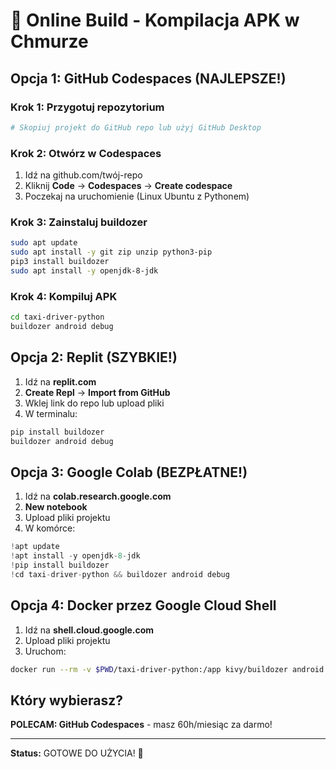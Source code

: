# 🚕 Online Build - Kompilacja APK w Chmurze

## Opcja 1: GitHub Codespaces (NAJLEPSZE!)

### Krok 1: Przygotuj repozytorium
```bash
# Skopiuj projekt do GitHub repo lub użyj GitHub Desktop
```

### Krok 2: Otwórz w Codespaces
1. Idź na github.com/twój-repo
2. Kliknij **Code** → **Codespaces** → **Create codespace**
3. Poczekaj na uruchomienie (Linux Ubuntu z Pythonem)

### Krok 3: Zainstaluj buildozer
```bash
sudo apt update
sudo apt install -y git zip unzip python3-pip
pip3 install buildozer
sudo apt install -y openjdk-8-jdk
```

### Krok 4: Kompiluj APK
```bash
cd taxi-driver-python
buildozer android debug
```

## Opcja 2: Replit (SZYBKIE!)

1. Idź na **replit.com**
2. **Create Repl** → **Import from GitHub**
3. Wklej link do repo lub upload pliki
4. W terminalu:
```bash
pip install buildozer
buildozer android debug
```

## Opcja 3: Google Colab (BEZPŁATNE!)

1. Idź na **colab.research.google.com**
2. **New notebook**
3. Upload pliki projektu
4. W komórce:
```python
!apt update
!apt install -y openjdk-8-jdk
!pip install buildozer
!cd taxi-driver-python && buildozer android debug
```

## Opcja 4: Docker przez Google Cloud Shell

1. Idź na **shell.cloud.google.com**
2. Upload pliki projektu
3. Uruchom:
```bash
docker run --rm -v $PWD/taxi-driver-python:/app kivy/buildozer android debug
```

## Który wybierasz?

**POLECAM: GitHub Codespaces** - masz 60h/miesiąc za darmo!

---
**Status:** GOTOWE DO UŻYCIA! 🎉
